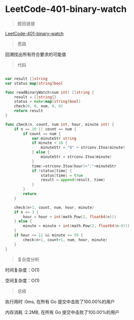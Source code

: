 # LeetCode-401-binary-watch

>题目链接

[LeetCode-401-binary-watch](https://leetcode-cn.com/problems/binary-watch/)

>思路

回溯找出所有符合要求的可能值

>代码

```go

var result []string
var status map[string]bool

func readBinaryWatch(num int) []string {
    result = []string{}
    status = make(map[string]bool)
    check(0, 0, num, 0, 0)
    return result
}

func check(n, count, num int, hour, minute int) {
    if n == 10 || count == num {
        if count == num {
            var minuteStr string
            if minute < 10 {
                minuteStr = "0" + strconv.Itoa(minute)
            } else {
                minuteStr = strconv.Itoa(minute)
            }
            time:=strconv.Itoa(hour)+":"+minuteStr
            if !status[time] {
                status[time] = true
                result = append(result, time)
            }
        }
        return
    }

    check(n+1, count, num, hour, minute)
    if n <= 3 {
        hour = hour + int(math.Pow(2, float64(n)))
    } else {
        minute = minute + int(math.Pow(2, float64(n-4)))
    }
    if hour <= 11 && minute <= 59 {
        check(n+1, count+1, num, hour, minute)
    }
}

```

>复杂度分析

时间复杂度：O(1)

空间复杂度：O(1)

>总结

执行用时 :0ms, 在所有 Go 提交中击败了100.00%的用户

内存消耗 :2.2MB, 在所有 Go 提交中击败了100.00%的用户
